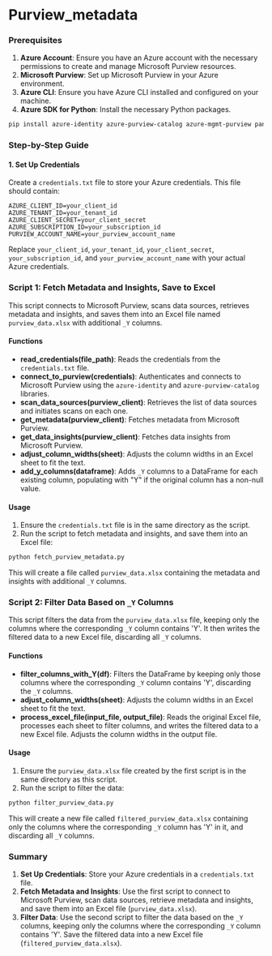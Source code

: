 # Purview_metadata

### Prerequisites

1. **Azure Account**: Ensure you have an Azure account with the necessary permissions to create and manage Microsoft Purview resources.
2. **Microsoft Purview**: Set up Microsoft Purview in your Azure environment.
3. **Azure CLI**: Ensure you have Azure CLI installed and configured on your machine.
4. **Azure SDK for Python**: Install the necessary Python packages.

```sh
pip install azure-identity azure-purview-catalog azure-mgmt-purview pandas openpyxl
```

### Step-by-Step Guide

#### 1. Set Up Credentials

Create a `credentials.txt` file to store your Azure credentials. This file should contain:

```plaintext
AZURE_CLIENT_ID=your_client_id
AZURE_TENANT_ID=your_tenant_id
AZURE_CLIENT_SECRET=your_client_secret
AZURE_SUBSCRIPTION_ID=your_subscription_id
PURVIEW_ACCOUNT_NAME=your_purview_account_name
```

Replace `your_client_id`, `your_tenant_id`, `your_client_secret`, `your_subscription_id`, and `your_purview_account_name` with your actual Azure credentials.

### Script 1: Fetch Metadata and Insights, Save to Excel

This script connects to Microsoft Purview, scans data sources, retrieves metadata and insights, and saves them into an Excel file named `purview_data.xlsx` with additional `_Y` columns.

#### Functions

- **read_credentials(file_path)**: Reads the credentials from the `credentials.txt` file.
- **connect_to_purview(credentials)**: Authenticates and connects to Microsoft Purview using the `azure-identity` and `azure-purview-catalog` libraries.
- **scan_data_sources(purview_client)**: Retrieves the list of data sources and initiates scans on each one.
- **get_metadata(purview_client)**: Fetches metadata from Microsoft Purview.
- **get_data_insights(purview_client)**: Fetches data insights from Microsoft Purview.
- **adjust_column_widths(sheet)**: Adjusts the column widths in an Excel sheet to fit the text.
- **add_y_columns(dataframe)**: Adds `_Y` columns to a DataFrame for each existing column, populating with "Y" if the original column has a non-null value.

#### Usage

1. Ensure the `credentials.txt` file is in the same directory as the script.
2. Run the script to fetch metadata and insights, and save them into an Excel file:

```python
python fetch_purview_metadata.py
```

This will create a file called `purview_data.xlsx` containing the metadata and insights with additional `_Y` columns.

### Script 2: Filter Data Based on `_Y` Columns

This script filters the data from the `purview_data.xlsx` file, keeping only the columns where the corresponding `_Y` column contains 'Y'. It then writes the filtered data to a new Excel file, discarding all `_Y` columns.

#### Functions

- **filter_columns_with_Y(df)**: Filters the DataFrame by keeping only those columns where the corresponding `_Y` column contains 'Y', discarding the `_Y` columns.
- **adjust_column_widths(sheet)**: Adjusts the column widths in an Excel sheet to fit the text.
- **process_excel_file(input_file, output_file)**: Reads the original Excel file, processes each sheet to filter columns, and writes the filtered data to a new Excel file. Adjusts the column widths in the output file.

#### Usage

1. Ensure the `purview_data.xlsx` file created by the first script is in the same directory as this script.
2. Run the script to filter the data:

```python
python filter_purview_data.py
```

This will create a new file called `filtered_purview_data.xlsx` containing only the columns where the corresponding `_Y` column has 'Y' in it, and discarding all `_Y` columns.

### Summary

1. **Set Up Credentials**: Store your Azure credentials in a `credentials.txt` file.
2. **Fetch Metadata and Insights**: Use the first script to connect to Microsoft Purview, scan data sources, retrieve metadata and insights, and save them into an Excel file (`purview_data.xlsx`).
3. **Filter Data**: Use the second script to filter the data based on the `_Y` columns, keeping only the columns where the corresponding `_Y` column contains 'Y'. Save the filtered data into a new Excel file (`filtered_purview_data.xlsx`).

